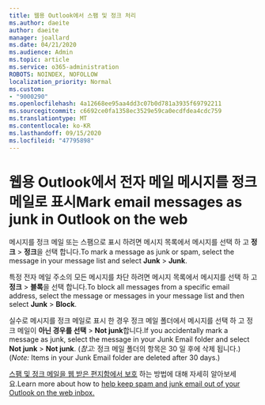 ```yaml
---
title: 웹용 Outlook에서 스팸 및 정크 처리
ms.author: daeite
author: daeite
manager: joallard
ms.date: 04/21/2020
ms.audience: Admin
ms.topic: article
ms.service: o365-administration
ROBOTS: NOINDEX, NOFOLLOW
localization_priority: Normal
ms.custom:
- "9000290"
ms.openlocfilehash: 4a12668ee95aa4dd3c07b0d781a3935f69792211
ms.sourcegitcommit: c6692ce0fa1358ec3529e59ca0ecdfdea4cdc759
ms.translationtype: MT
ms.contentlocale: ko-KR
ms.lasthandoff: 09/15/2020
ms.locfileid: "47795898"
---
```

# <a name="mark-email-messages-as-junk-in-outlook-on-the-web"></a><span data-ttu-id="f21f3-102">웹용 Outlook에서 전자 메일 메시지를 정크 메일로 표시</span><span class="sxs-lookup"><span data-stu-id="f21f3-102">Mark email messages as junk in Outlook on the web</span></span>

<span data-ttu-id="f21f3-103">메시지를 정크 메일 또는 스팸으로 표시 하려면 메시지 목록에서 메시지를 선택 하 고 **정크**  >  **정크**을 선택 합니다.</span><span class="sxs-lookup"><span data-stu-id="f21f3-103">To mark a message as junk or spam, select the message in your message list and select **Junk** > **Junk**.</span></span>

<span data-ttu-id="f21f3-104">특정 전자 메일 주소의 모든 메시지를 차단 하려면 메시지 목록에서 메시지를 선택 하 고 **정크**  >  **블록**을 선택 합니다.</span><span class="sxs-lookup"><span data-stu-id="f21f3-104">To block all messages from a specific email address, select the message or messages in your message list and then select **Junk** > **Block**.</span></span>

<span data-ttu-id="f21f3-105">실수로 메시지를 정크 메일로 표시 한 경우 정크 메일 폴더에서 메시지를 선택 하 고 정크 메일이 **아닌 경우를 선택**  >  **Not junk**합니다.</span><span class="sxs-lookup"><span data-stu-id="f21f3-105">If you accidentally mark a message as junk, select the message in your Junk Email folder and select **Not junk** > **Not junk**.</span></span> <span data-ttu-id="f21f3-106">(*참고:* 정크 메일 폴더의 항목은 30 일 후에 삭제 됩니다.)</span><span class="sxs-lookup"><span data-stu-id="f21f3-106">(*Note:* Items in your Junk Email folder are deleted after 30 days.)</span></span>

<span data-ttu-id="f21f3-107">[스팸 및 정크 메일을 웹 받은 편지함에서 보호](https://support.office.com/article/db786e79-54e2-40cc-904f-d89d57b7f41d) 하는 방법에 대해 자세히 알아보세요.</span><span class="sxs-lookup"><span data-stu-id="f21f3-107">Learn more about how to [help keep spam and junk email out of your Outlook on the web inbox.](https://support.office.com/article/db786e79-54e2-40cc-904f-d89d57b7f41d)</span></span>